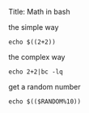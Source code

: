 Title: Math in bash

the simple way

    echo $((2+2))

the complex way

    echo 2+2|bc -lq

get a random number

    echo $(($RANDOM%10))

